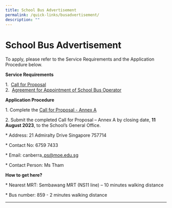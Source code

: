 ```yaml
---
title: School Bus Advertisement
permalink: /quick-links/busadvertisement/
description: ""
---
```

# **School Bus Advertisement**
  
To apply, please refer to the Service Requirements and the Application Procedure below.

**Service Requirements**

1.&nbsp;&nbsp;[Call for Proposal](/files/call%20for%20proposals%20by%20school_2024_2025.pdf)
<br>2.&nbsp;&nbsp;[Agreement for Appointment of School Bus Operator](/files/sample%20agreement%20for%20appointment%20of%20school%20bus%20operator_2024_2025.pdf)

**Application Procedure**

1\. Complete the [Call for Proposal - Annex A](/files/call%20for%20proposal%20-%20annex%20a_2024_2025.pdf)

2\. Submit the completed Call for Proposal – Annex A by closing date, **11 August 2023**, to the School’s General Office.

\* Address: 21 Admiralty Drive Singapore 757714

\* Contact No: 6759 7433

\* Email: canberra\_ps@moe.edu.sg

\* Contact Person: Ms Tham

**How to get here?**

\* Nearest MRT: Sembawang MRT (NS11 line) – 10 minutes walking distance

\* Bus number: 859 - 2 minutes walking distance

* * *

&nbsp;
